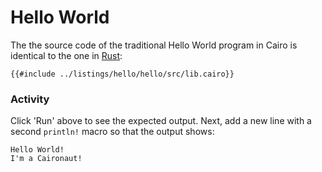 # Hello World

The the source code of the traditional Hello World program in Cairo is identical to the one in [Rust](https://doc.rust-lang.org/rust-by-example/hello.html):

```cairo,editable
{{#include ../listings/hello/hello/src/lib.cairo}}
```

<!-- `println!` is a [_macro_][macros] that prints text to the
console.

A compiled program can be generated using the Cairo compiler through Scarb: `scarb build`.

```bash
$ scarb build
```

`scarb build` will produce a `hello` binary that can be executed.
`scarb cairo-run` will run the program.

```bash
$ scarb cairo-run
``` -->

### Activity

Click 'Run' above to see the expected output. Next, add a new
line with a second `println!` macro so that the output shows:

```text
Hello World!
I'm a Caironaut!
```

[macros]: https://book.cairo-lang.org/ch12-05-macros.html?#macros
